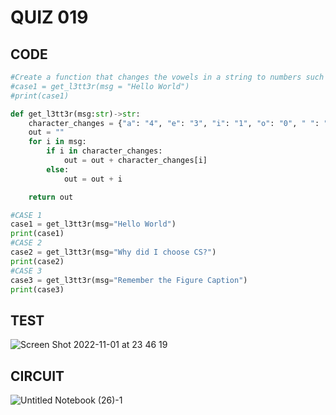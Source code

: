 # QUIZ 019

## CODE
```.py
#Create a function that changes the vowels in a string to numbers such as a=4, e=3, i=1, o=0 and space by _
#case1 = get_l3tt3r(msg = "Hello World")
#print(case1)

def get_l3tt3r(msg:str)->str:
    character_changes = {"a": "4", "e": "3", "i": "1", "o": "0", " ": "_"}
    out = ""
    for i in msg:
        if i in character_changes:
            out = out + character_changes[i]
        else:
            out = out + i

    return out

#CASE 1
case1 = get_l3tt3r(msg="Hello World")
print(case1)
#CASE 2
case2 = get_l3tt3r(msg="Why did I choose CS?")
print(case2)
#CASE 3
case3 = get_l3tt3r(msg="Remember the Figure Caption")
print(case3)
```
## TEST
![Screen Shot 2022-11-01 at 23 46 19](https://user-images.githubusercontent.com/111761417/199261743-3d095010-f462-45dd-a9e8-cfd4179cfed3.png)

## CIRCUIT
![Untitled Notebook (26)-1](https://user-images.githubusercontent.com/111761417/199280225-3e70fc81-5be3-463e-bb73-a52596c9e1c7.jpg)

